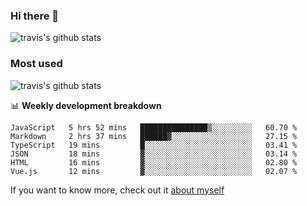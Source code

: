### Hi there 👋

<!--
**HondryTravis/HondryTravis** is a ✨ _special_ ✨ repository because its `README.md` (this file) appears on your GitHub profile.

Here are some ideas to get you started:

- 🔭 I’m currently working on ...
- 🌱 I’m currently learning ...
- 👯 I’m looking to collaborate on ...
- 🤔 I’m looking for help with ...
- 💬 Ask me about ...
- 📫 How to reach me: ...
- 😄 Pronouns: ...
- ⚡ Fun fact: ...
-->

![travis's github stats](https://github-readme-stats.vercel.app/api?username=HondryTravis&hide=stars)
### Most used
![travis's github stats](https://github-readme-stats.anuraghazra1.vercel.app/api/top-langs/?username=HondryTravis&layout=compact&hide_title=true)

📊 **Weekly development breakdown**

<!--START_SECTION:waka-->

```text
JavaScript   5 hrs 52 mins   ███████████████▒░░░░░░░░░   60.70 %
Markdown     2 hrs 37 mins   ██████▓░░░░░░░░░░░░░░░░░░   27.15 %
TypeScript   19 mins         █░░░░░░░░░░░░░░░░░░░░░░░░   03.41 %
JSON         18 mins         ▓░░░░░░░░░░░░░░░░░░░░░░░░   03.14 %
HTML         16 mins         ▓░░░░░░░░░░░░░░░░░░░░░░░░   02.80 %
Vue.js       12 mins         ▓░░░░░░░░░░░░░░░░░░░░░░░░   02.07 %
```

<!--END_SECTION:waka-->

If you want to know more, check out it [about myself](https://hondrytravis.github.io/)
